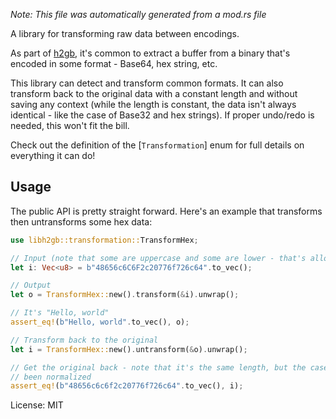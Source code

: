 *Note: This file was automatically generated from a mod.rs file*

A library for transforming raw data between encodings.

As part of [h2gb](https://github.com/h2gb), it's common to extract a buffer
from a binary that's encoded in some format - Base64, hex string, etc.

This library can detect and transform common formats. It can also
transform back to the original data with a constant length and without
saving any context (while the length is constant, the data isn't always
identical - like the case of Base32 and hex strings). If proper undo/redo
is needed, this won't fit the bill.

Check out the definition of the [`Transformation`] enum for full details on
everything it can do!

## Usage

The public API is pretty straight forward. Here's an example that transforms
then untransforms some hex data:


```rust
use libh2gb::transformation::TransformHex;

// Input (note that some are uppercase and some are lower - that's allowed)
let i: Vec<u8> = b"48656c6C6F2c20776f726c64".to_vec();

// Output
let o = TransformHex::new().transform(&i).unwrap();

// It's "Hello, world"
assert_eq!(b"Hello, world".to_vec(), o);

// Transform back to the original
let i = TransformHex::new().untransform(&o).unwrap();

// Get the original back - note that it's the same length, but the case has
// been normalized
assert_eq!(b"48656c6c6f2c20776f726c64".to_vec(), i);
```

License: MIT
